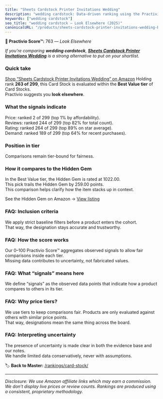 ```yaml
---
title: "Sheets Cardstock Printer Invitations Wedding"
description: "wedding cardstock: Data-driven ranking using the Practivio Score™. Positioned by quality, value, demand, findability, momentum."
keywords: ["wedding cardstock"]
seo_title: "wedding cardstock — Look Elsewhere (2025)"
canonicalURL: "/products/sheets-cardstock-printer-invitations-wedding-B0CL6L43VB/"
---
```


**🚫 Practivio Score™:** 763 — _Look Elsewhere_


*If you're comparing **wedding cardstock**, **[Sheets Cardstock Printer Invitations Wedding](https://www.amazon.com/dp/B0CL6L43VB?tag=practivio-20)** is a strong alternative to put on your shortlist.*
### Quick take
[Shop “Sheets Cardstock Printer Invitations Wedding” on Amazon](https://www.amazon.com/dp/B0CL6L43VB?tag=practivio-20)
Holding rank **263 of 299**, this Card Stock is evaluated within the **Best Value tier** of Card Stocks.  
Practivio suggests you **look elsewhere**.

### What the signals indicate
Price: ranked 2 of 299 (top 1% by affordability).  
Reviews: ranked 244 of 299 (top 82% for total count).  
Rating: ranked 264 of 299 (top 89% on star average).  
Demand: ranked 189 of 299 (top 64% for recent purchases).

### Position in tier
Comparisons remain tier-bound for fairness.

### How it compares to the Hidden Gem
In the Best Value tier, the Hidden Gem is rated at 1022.00.  
This pick trails the Hidden Gem by 259.00 points.  
This comparison helps clarify how the item stacks up in context.  

See the Hidden Gem on Amazon → [View listing](https://www.amazon.com/dp/B006P1EQXA?tag=practivio-20)

### FAQ: Inclusion criteria
We apply strict baseline filters before a product enters the cohort.  
That way, the designation stays accurate and trustworthy.

### FAQ: How the score works
Our 0–100 Practivio Score™ aggregates observed signals to allow fair comparisons inside each tier.  
Missing data contributes to uncertainty, not fabricated values.

### FAQ: What “signals” means here
We define “signals” as the observed data points that indicate how a product compares to others in its tier.

### FAQ: Why price tiers?
We use tiers to keep comparisons fair. Products are only evaluated against others with similar price points.  
That way, designations mean the same thing across the board.

### FAQ: Interpreting uncertainty
The presence of uncertainty is made clear in both the evidence base and our notes.  
We handle limited data conservatively, never with assumptions.


🏷️ **Back to Master:** [/rankings/card-stock/](/rankings/card-stock/)

---
_Disclosure: We use Amazon affiliate links which may earn a commission. We don’t display live prices or review counts. Rankings are produced using a consistent, proprietary methodology._
